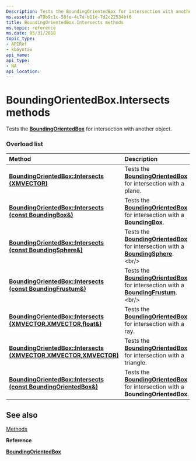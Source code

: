 ```yaml
---
Description: Tests the BoundingOrientedBox for intersection with another object.
ms.assetid: a79b9c1c-58fe-4c7d-b11e-7d2c22534bf6
title: BoundingOrientedBox.Intersects methods
ms.topic: reference
ms.date: 05/31/2018
topic_type: 
- APIRef
- kbSyntax
api_name: 
api_type: 
- NA
api_location: 
---
```


# BoundingOrientedBox.Intersects methods

Tests the [**BoundingOrientedBox**](https://msdn.microsoft.com/library/Hh855863(v=VS.85).aspx) for intersection with another object.

### Overload list



| Method                                                                                                   | Description                                                                                                                                 |
|:---------------------------------------------------------------------------------------------------------|:--------------------------------------------------------------------------------------------------------------------------------------------|
| [**BoundingOrientedBox::Intersects (XMVECTOR)**](https://msdn.microsoft.com/library/Hh855932(v=VS.85).aspx)                   | Tests the [**BoundingOrientedBox**](https://msdn.microsoft.com/library/Hh855863(v=VS.85).aspx) for intersection with a plane.<br/>                                      |
| [**BoundingOrientedBox::Intersects (const BoundingBox&)**](https://msdn.microsoft.com/library/Hh855921(v=VS.85).aspx)         | Tests the [**BoundingOrientedBox**](https://msdn.microsoft.com/library/Hh855863(v=VS.85).aspx) for intersection with a [**BoundingBox**](/windows/desktop/api/DirectXCollision/ns-directxcollision-boundingbox).<br/>         |
| [**BoundingOrientedBox::Intersects (const BoundingSphere&)**](https://msdn.microsoft.com/library/Hh855930(v=VS.85).aspx)      | Tests the [**BoundingOrientedBox**](https://msdn.microsoft.com/library/Hh855863(v=VS.85).aspx) for intersection with a [**BoundingSphere**](https://msdn.microsoft.com/library/Hh449592(v=VS.85).aspx).<br/>   |
| [**BoundingOrientedBox::Intersects (const BoundingFrustum&)**](https://msdn.microsoft.com/library/Hh855913(v=VS.85).aspx)     | Tests the [**BoundingOrientedBox**](https://msdn.microsoft.com/library/Hh855863(v=VS.85).aspx) for intersection with a [**BoundingFrustum**](https://msdn.microsoft.com/library/Hh855859(v=VS.85).aspx).<br/> |
| [**BoundingOrientedBox::Intersects (XMVECTOR,XMVECTOR,float&)**](https://msdn.microsoft.com/library/Hh855916(v=VS.85).aspx)   | Tests the [**BoundingOrientedBox**](https://msdn.microsoft.com/library/Hh855863(v=VS.85).aspx) for intersection with a ray.<br/>                                        |
| [**BoundingOrientedBox::Intersects (XMVECTOR,XMVECTOR,XMVECTOR)**](https://msdn.microsoft.com/library/Hh855918(v=VS.85).aspx) | Tests the [**BoundingOrientedBox**](https://msdn.microsoft.com/library/Hh855863(v=VS.85).aspx) for intersection with a triangle.<br/>                                   |
| [**BoundingOrientedBox::Intersects (const BoundingOrientedBox&)**](https://msdn.microsoft.com/library/Hh855927(v=VS.85).aspx) | Tests the [**BoundingOrientedBox**](https://msdn.microsoft.com/library/Hh855863(v=VS.85).aspx) for intersection with a **BoundingOrientedBox**.<br/>                    |



## See also

<dl> <dt>

[Methods](boundingorientedbox-methods.md)
</dt> <dt>

**Reference**
</dt> <dt>

[**BoundingOrientedBox**](https://msdn.microsoft.com/library/Hh855863(v=VS.85).aspx)
</dt> </dl>

 

 




